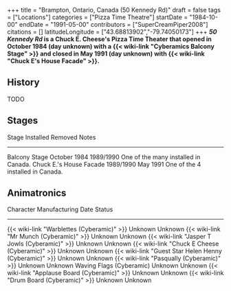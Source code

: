 +++
title = "Brampton, Ontario, Canada (50 Kennedy Rd)"
draft = false
tags = ["Locations"]
categories = ["Pizza Time Theatre"]
startDate = "1984-10-00"
endDate = "1991-05-00"
contributors = ["SuperCreamPiper2008"]
citations = []
latitudeLongitude = ["43.68813902","-79.74050173"]
+++
***50 Kennedy Rd* is a Chuck E. Cheese's Pizza Time Theater that opened in October 1984 (day unknown) with a {{< wiki-link "Cyberamics Balcony Stage" >}} and closed in May 1991 (day unknown) with {{< wiki-link "Chuck E's House Facade" >}}.**

## History

TODO

## Stages

  Stage                      Installed      Removed     Notes
  -------------------------- -------------- ----------- --------------------------------------
  Balcony Stage              October 1984   1989/1990   One of the many installed in Canada.
  Chuck E.'s House Facade   1989/1990      May 1991    One of the 4 installed in Canada.

## Animatronics

  Character                                                    Manufacturing Date   Status
  ------------------------------------------------------------ -------------------- ---------
  {{< wiki-link "Warblettes (Cyberamic)" >}}               Unknown              Unknown
  {{< wiki-link "Mr Munch (Cyberamic)" >}}                 Unknown              Unknown
  {{< wiki-link "Jasper T Jowls (Cyberamic)" >}}           Unknown              Unknown
  {{< wiki-link "Chuck E Cheese (Cyberamic)" >}}           Unknown              Unknown
  {{< wiki-link "Guest Star Helen Henny (Cyberamic)" >}}   Unknown              Unknown
  {{< wiki-link "Pasqually (Cyberamic)" >}}                Unknown              Unknown
  Waving Flags (Cyberamic)                                     Unknown              Unknown
  {{< wiki-link "Applause Board (Cyberamic)" >}}           Unknown              Unknown
  {{< wiki-link "Drum Board (Cyberamic)" >}}               Unknown              Unknown
